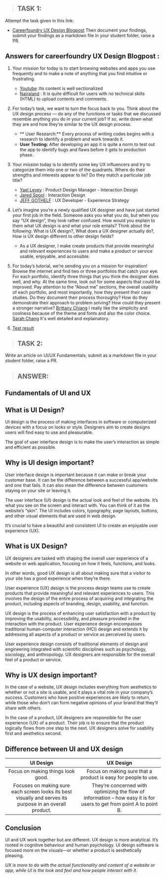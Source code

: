 > ## **TASK 1:**

Attempt the task given in this link:

- [Careerfoundry UX Design Blogpost](https://careerfoundry.com/en/tutorials/ux-design-for-beginners/what-is-ux-design/)
Then document your findings, submit your findings as a markdown file in your student folder, raise a PR.

## **Answers for careerfoundry UX Design Blogpost :**

1. Your mission for today is to start browsing websites and apps you use frequently and to make a note of anything that you find intuitive or frustrating. 
    - [Youtube](https://www.youtube.com/) :Its content is well sectionalized
   - [Nairaland](https://www.nairaland.com/) : It is quite difficult for users with no technical skills (HTML) to upload contents and comments.

2. For today’s task, we want to turn the focus back to you. Think about the UX design process — do any of the functions or tasks that we discussed resemble anything you do in your current job? If so, write down what they are and how they’re similar to the UX design process.
   - ** User Research:** Every process of writing codes begins with a research to identify a problem and work towards it.
   - **User Testing:** After developing an app it is quite a norm to test out the app to identify bugs and flaws before it gets to production phase.

3. Your mission today is to identify some key UX influencers and try to categorize them into one or two of the quadrants. Where do their strengths and interests appear to lie? Do they match a particular job title?

   - [Yael Levey](https://www.iamnotmypixels.com/about-yael-levey/) : Product Design Manager - Interaction Design
   - [Jared Spool](https://twitter.com/jmspool) : Interaction Design
   - [JEFF GOTHELF](https://jeffgothelf.com/) : UX Developer - Experience Strategy
  
4. Let’s imagine you’re a newly qualified UX designer and have just started your first job in the field. Someone asks you what you do, but when you say “UX design”, they look rather confused. How would you explain to them what UX design is and what your role entails? Think about the following:
What is UX design?, What does a UX designer actually do?, How is UX design different to other design fields?
    - As a UX designer, I make  create products that provide meaningful and relevant experiences to users and  make a product or service usable, enjoyable, and accessible.
    
5. For today’s tutorial, we’re sending you on a mission for inspiration! Browse the internet and find two or three portfolios that catch your eye. For each portfolio, identify three things that you think the designer does well, and why. At the same time, look out for some aspects that could be improved. Pay attention to the “About me” sections, the overall usability of each portfolio, and most importantly, how they present their case studies. Do they document their process thoroughly? How do they demonstrate their approach to problem solving? How could they present a stronger narrative?
    [Brittany Chiang](https://www.brittanychiang.com/) I really like the simplicity and coolness because of the theme and fonts and also the color choice.
    [Sarah Chang](https://www.brittanychiang.com/) It's well detailed and explainatory.  
    
6. [Test result](www.careerfoundry.com/en/tutorials/ux-design-process-for-beginners/final-test-complete)




> ## **TASK 2:**

Write an article on UI/UX Fundamentals, submit as a markdown file in your student folder, raise a PR.

> ## **ANSWER:**

## **Fundamentals of UI and UX**

## What is UI Design?

UI design is the process of making interfaces in software or computerized devices with a focus on looks or style. Designers aim to create designs users will find easy to use and pleasurable.

The goal of user interface design is to make the user’s interaction as simple and efficient as possible. 

## Why is UI design important? 

User interface design is important because it can make or break your customer base. It can be the difference between a successful app/website and one that fails. It can also mean the difference between customers staying on your site or leaving it.

The user interface (UI) design is the actual look and feel of the website. It’s what you see on the screen and interact with. You can think of it as the website’s “skin”. The UI includes colors, typography, page layouts, buttons, and other visual elements that are used in web design.

It’s crucial to have a beautiful and consistent UI to create an enjoyable user experience (UX).


## What is UX Design?

UX designers are tasked with shaping the overall user experience of a website or web application, focusing on how it feels, functions, and looks.

In other words, good UX design is all about making sure that a visitor to your site has a good experience when they’re there.

User experience (UX) design is the process design teams use to create products that provide meaningful and relevant experiences to users. This involves the design of the entire process of acquiring and integrating the product, including aspects of branding, design, usability, and function.

UX design is the process of enhancing user satisfaction with a product by improving the usability, accessibility, and pleasure provided in the interaction with the product. User experience design encompasses traditional human-computer interaction (HCI) design and extends it by addressing all aspects of a product or service as perceived by users.

User experience design consists of traditional elements of design and engineering integrated with scientific disciplines such as psychology, sociology, and anthropology. UX designers are responsible for the overall feel of a product or service.

## Why is UX design important? 

In the case of a website, UX design includes everything from aesthetics to whether or not a site is usable, and it plays a vital role in your company’s success. Customers who have positive experiences are likely to return, while those who don’t can form negative opinions of your brand that they’ll share with others.

In the case of a product, UX designers are responsible for the user experience (UX) of a product. Their job is to ensure that the product logically flows from one step to the next. UX designers solve for usability first and aesthetics second.

## Difference between UI and UX design

|                                                UI Design                                                 |                                                      UX Design                                                       |
| :------------------------------------------------------------------------------------------------------: | :------------------------------------------------------------------------------------------------------------------: |
|                                    Focus on making things look good.                                     |                            Focus on making sure that a product is easy for people to use.                            |
| Focuses on making sure each screen looks its best visually and serves its purpose in an overall product. | They’re concerned with optimizing the flow of information – how easy it is for users to get from point A to point B. |

## Conclusion

UI and UX work together but are different. UX design is more analytical. It’s rooted in cognitive behaviour and human psychology. UI design software is focused more on the visuals—or whether a product is aesthetically pleasing.

*UX is more to do with the actual functionality and content of a website or app, while UI is the look and feel and how people interact with it.*
